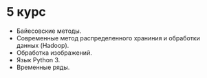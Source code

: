 # 5 курс
* Байесовские методы.
* Современные метод распределенного храниния и обработки данных (Hadoop).
* Обработка изображений.
* Язык Python 3.
* Временные ряды.
